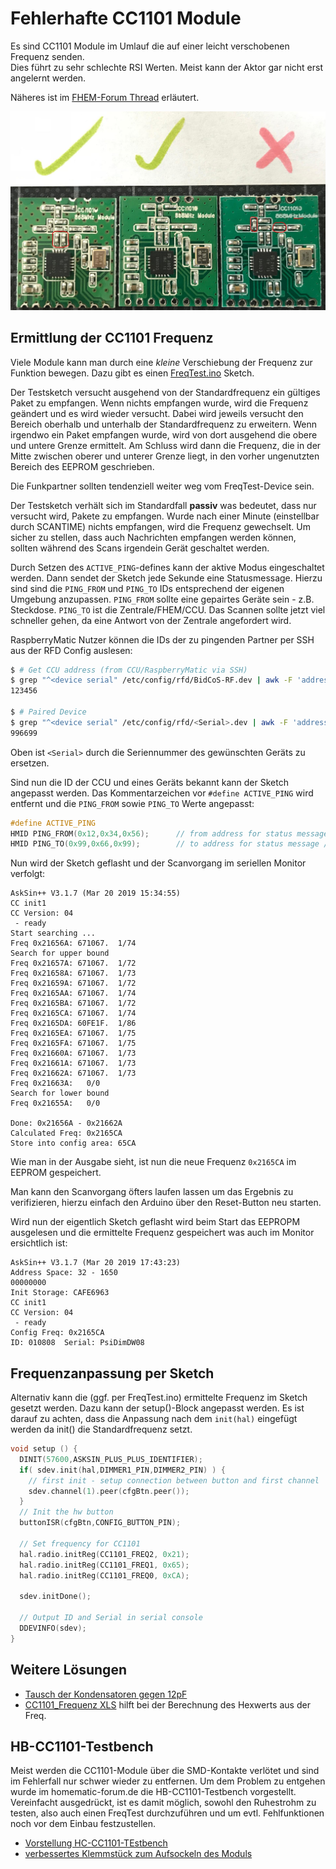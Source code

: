 # Fehlerhafte CC1101 Module

Es sind CC1101 Module im Umlauf die auf einer leicht verschobenen Frequenz senden.  
Dies führt zu sehr schlechte RSI Werten. Meist kann der Aktor gar nicht erst angelernt werden.

Näheres ist im [FHEM-Forum Thread](https://forum.fhem.de/index.php/topic,91740.0.html) erläutert.

![CC1101 Modulvergleich](./images/CC1101_bad-vs-working.jpg)


## Ermittlung der CC1101 Frequenz

Viele Module kann man durch eine _kleine_ Verschiebung der Frequenz zur Funktion bewegen. Dazu gibt es einen
[FreqTest.ino](https://github.com/pa-pa/AskSinPP/blob/master/examples/FreqTest/FreqTest.ino) Sketch.

Der Testsketch versucht ausgehend von der Standardfrequenz ein gültiges Paket zu empfangen. Wenn nichts empfangen wurde, wird die Frequenz geändert und es wird wieder versucht. Dabei wird jeweils versucht den Bereich oberhalb und unterhalb der Standardfrequenz zu erweitern. Wenn irgendwo ein Paket empfangen wurde, wird von dort ausgehend die obere und untere Grenze ermittelt. Am Schluss wird dann die Frequenz, die in der Mitte zwischen oberer und unterer Grenze liegt, in den vorher ungenutzten Bereich des EEPROM geschrieben.

Die Funkpartner sollten tendenziell weiter weg vom FreqTest-Device sein. 

Der Testsketch verhält sich im Standardfall **passiv** was bedeutet, dass nur versucht wird, Pakete zu empfangen. Wurde nach einer Minute (einstellbar durch SCANTIME) nichts empfangen, wird die Frequenz gewechselt. Um sicher zu stellen, dass auch Nachrichten empfangen werden können, sollten während des Scans irgendein Gerät geschaltet werden.

Durch Setzen des `ACTIVE_PING`-defines kann der aktive Modus eingeschaltet werden. Dann sendet der Sketch jede Sekunde eine Statusmessage. Hierzu sind sind die `PING_FROM` und `PING_TO` IDs entsprechend der eigenen Umgebung anzupassen. `PING_FROM` sollte eine gepairtes Geräte sein - z.B. Steckdose. `PING_TO` ist die Zentrale/FHEM/CCU. Das Scannen sollte jetzt viel schneller gehen, da eine Antwort von der Zentrale angefordert wird.

RaspberryMatic Nutzer können die IDs der zu pingenden Partner per SSH aus der RFD Config auslesen:

```bash
$ # Get CCU address (from CCU/RaspberryMatic via SSH)
$ grep "^<device serial" /etc/config/rfd/BidCoS-RF.dev | awk -F 'address="0x' '{print $2}' | awk -F'"' {'print $1'}
123456

$ # Paired Device
$ grep "^<device serial" /etc/config/rfd/<Serial>.dev | awk -F 'address="0x' '{print $2}' | awk -F'"' {'print $1'}
996699
```

Oben ist `<Serial>` durch die Seriennummer des gewünschten Geräts zu ersetzen.

Sind nun die ID der CCU und eines Geräts bekannt kann der Sketch angepasst werden. Das Kommentarzeichen
vor `#define ACTIVE_PING` wird entfernt und die `PING_FROM` sowie `PING_TO` Werte angepasst:

```cpp
#define ACTIVE_PING
HMID PING_FROM(0x12,0x34,0x56);      // from address for status message e.g. switch
HMID PING_TO(0x99,0x66,0x99);        // to address for status message / central / CCU
```

Nun wird der Sketch geflasht und der Scanvorgang im seriellen Monitor verfolgt:

```text {25}
AskSin++ V3.1.7 (Mar 20 2019 15:34:55)
CC init1
CC Version: 04
 - ready
Start searching ...
Freq 0x21656A: 671067.  1/74
Search for upper bound
Freq 0x21657A: 671067.  1/72
Freq 0x21658A: 671067.  1/73
Freq 0x21659A: 671067.  1/72
Freq 0x2165AA: 671067.  1/74
Freq 0x2165BA: 671067.  1/72
Freq 0x2165CA: 671067.  1/74
Freq 0x2165DA: 60FE1F.  1/86
Freq 0x2165EA: 671067.  1/75
Freq 0x2165FA: 671067.  1/75
Freq 0x21660A: 671067.  1/73
Freq 0x21661A: 671067.  1/73
Freq 0x21662A: 671067.  1/73
Freq 0x21663A:   0/0
Search for lower bound
Freq 0x21655A:   0/0

Done: 0x21656A - 0x21662A
Calculated Freq: 0x2165CA
Store into config area: 65CA
```

Wie man in der Ausgabe sieht, ist nun die neue Frequenz `0x2165CA` im EEPROM gespeichert.

Man kann den Scanvorgang öfters laufen lassen um das Ergebnis zu verifizieren, hierzu einfach den Arduino über den Reset-Button neu starten.

Wird nun der eigentlich Sketch geflasht wird beim Start das EEPROPM ausgelesen und die ermittelte Frequenz gespeichert was auch im Monitor ersichtlich ist:
```text {8}
AskSin++ V3.1.7 (Mar 20 2019 17:43:23)
Address Space: 32 - 1650
00000000
Init Storage: CAFE6963
CC init1
CC Version: 04
 - ready
Config Freq: 0x2165CA
ID: 010808  Serial: PsiDimDW08
```


## Frequenzanpassung per Sketch

Alternativ kann die (ggf. per FreqTest.ino) ermittelte Frequenz im Sketch gesetzt werden. Dazu kann der setup()-Block 
angepasst werden. Es ist darauf zu achten, dass die Anpassung nach dem `init(hal)` eingefügt werden da init() 
die Standardfrequenz setzt.


```cpp {10-14}
void setup () {
  DINIT(57600,ASKSIN_PLUS_PLUS_IDENTIFIER);
  if( sdev.init(hal,DIMMER1_PIN,DIMMER2_PIN) ) {
    // first init - setup connection between button and first channel
    sdev.channel(1).peer(cfgBtn.peer());
  }
  // Init the hw button
  buttonISR(cfgBtn,CONFIG_BUTTON_PIN);

  // Set frequency for CC1101
  hal.radio.initReg(CC1101_FREQ2, 0x21);
  hal.radio.initReg(CC1101_FREQ1, 0x65);
  hal.radio.initReg(CC1101_FREQ0, 0xCA);

  sdev.initDone();

  // Output ID and Serial in serial console
  DDEVINFO(sdev);
}
``` 

## Weitere Lösungen

* [Tausch der Kondensatoren gegen 12pF](https://forum.fhem.de/index.php/topic,91740.msg872505.html#msg872505)
* [CC1101_Frequenz XLS](https://github.com/TomMajor/SmartHome/tree/master/Info/CC1101_Frequenz) hilft bei der Berechnung des Hexwerts aus der Freq.


## HB-CC1101-Testbench

Meist werden die CC1101-Module über die SMD-Kontakte verlötet und sind im Fehlerfall nur schwer wieder zu entfernen.
Um dem Problem zu entgehen wurde im homematic-forum.de die HB-CC1101-Testbench vorgestellt.
Vereinfacht ausgedrückt, ist es damit möglich, sowohl den Ruhestrohm zu testen, also auch einen FreqTest durchzuführen und um evtl. Fehlfunktionen noch vor dem Einbau festzustellen.

* [Vorstellung HC-CC1101-TEstbench](https://homematic-forum.de/forum/viewtopic.php?f=76&t=54701)
* [verbessertes Klemmstück zum Aufsockeln des Moduls](https://homematic-forum.de/forum/viewtopic.php?f=76&t=54701&start=40#p560242)
